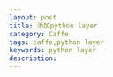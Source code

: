 ```yaml
---
layout: post
title: 添加python layer
category: Caffe
tags: caffe,python layer
keywords: python layer
description:
---
```


